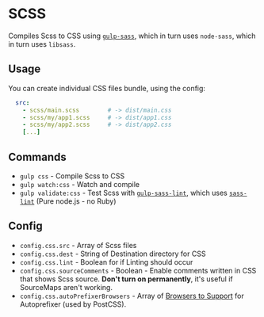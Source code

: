 # SCSS

Compiles Scss to CSS using [`gulp-sass`](https://github.com/dlmanning/gulp-sass), which in turn uses `node-sass`, which in turn uses `libsass`. 

## Usage

You can create individual CSS files bundle, using the config:
```yml
  src:
    - scss/main.scss        # -> dist/main.css
    - scss/my/app1.scss     # -> dist/app1.css
    - scss/my/app2.scss     # -> dist/app2.css
    [...]
```

## Commands

- `gulp css` - Compile Scss to CSS
- `gulp watch:css` - Watch and compile
- `gulp validate:css` - Test Scss with [`gulp-sass-lint`](https://github.com/sasstools/gulp-sass-lint), which uses [`sass-lint`](https://github.com/sasstools/sass-lint) (Pure node.js - no Ruby)

## Config

- `config.css.src` - Array of Scss files
- `config.css.dest` - String of Destination directory for CSS
- `config.css.lint` - Boolean for if Linting should occur
- `config.css.sourceComments` - Boolean - Enable comments written in CSS that shows Scss source. **Don't turn on permanently**, it's useful if SourceMaps aren't working.
- `config.css.autoPrefixerBrowsers` - Array of [Browsers to Support](https://github.com/ai/browserslist#queries) for Autoprefixer (used by PostCSS).
